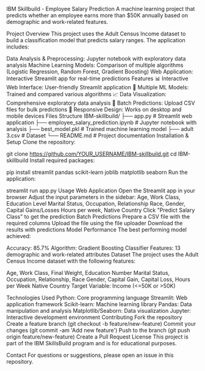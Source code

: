IBM Skillbuild - Employee Salary Prediction
A machine learning project that predicts whether an employee earns more than $50K annually based on demographic and work-related features.

Project Overview
This project uses the Adult Census Income dataset to build a classification model that predicts salary ranges. The application includes:

Data Analysis & Preprocessing: Jupyter notebook with exploratory data analysis
Machine Learning Models: Comparison of multiple algorithms (Logistic Regression, Random Forest, Gradient Boosting)
Web Application: Interactive Streamlit app for real-time predictions
Features
📊 Interactive Web Interface: User-friendly Streamlit application
🤖 Multiple ML Models: Trained and compared various algorithms
📈 Data Visualization: Comprehensive exploratory data analysis
🔄 Batch Predictions: Upload CSV files for bulk predictions
📱 Responsive Design: Works on desktop and mobile devices
Files Structure
IBM-skillbuild/
├── app.py                           # Streamlit web application
├── employee_salary_prediction.ipynb # Jupyter notebook with analysis
├── best_model.pkl                   # Trained machine learning model
├── adult 3.csv                      # Dataset
└── README.md                        # Project documentation
Installation & Setup
Clone the repository:

git clone https://github.com/YOUR_USERNAME/IBM-skillbuild.git
cd IBM-skillbuild
Install required packages:

pip install streamlit pandas scikit-learn joblib matplotlib seaborn
Run the application:

streamlit run app.py
Usage
Web Application
Open the Streamlit app in your browser
Adjust the input parameters in the sidebar:
Age, Work Class, Education Level
Marital Status, Occupation, Relationship
Race, Gender, Capital Gains/Losses
Hours per week, Native Country
Click "Predict Salary Class" to get the prediction
Batch Predictions
Prepare a CSV file with the required columns
Upload the file using the file uploader
Download the results with predictions
Model Performance
The best performing model achieved:

Accuracy: 85.7%
Algorithm: Gradient Boosting Classifier
Features: 13 demographic and work-related attributes
Dataset
The project uses the Adult Census Income dataset with the following features:

Age, Work Class, Final Weight, Education Number
Marital Status, Occupation, Relationship, Race
Gender, Capital Gain, Capital Loss, Hours per Week
Native Country
Target Variable: Income (<=50K or >50K)

Technologies Used
Python: Core programming language
Streamlit: Web application framework
Scikit-learn: Machine learning library
Pandas: Data manipulation and analysis
Matplotlib/Seaborn: Data visualization
Jupyter: Interactive development environment
Contributing
Fork the repository
Create a feature branch (git checkout -b feature/new-feature)
Commit your changes (git commit -am 'Add new feature')
Push to the branch (git push origin feature/new-feature)
Create a Pull Request
License
This project is part of the IBM SkillsBuild program and is for educational purposes.

Contact
For questions or suggestions, please open an issue in this repository.
